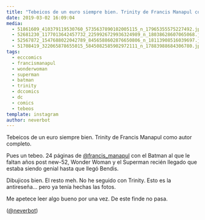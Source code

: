 ```yaml
---
title: "Tebeicos de un euro siempre bien. Trinity de Francis Manapul como autor completo"
date: 2019-03-02 16:09:04
media: 
  - 51861609_410379119530760_5735637890102005115_n_17965355575227492.jpg
  - 52681230_1177013642457732_2259926729936324989_n_18038628607065068.jpg
  - 52567872_1547688022042789_8456588602876650806_n_18113908516039697.jpg
  - 51708419_322065878655015_5845082585902972111_n_17883988684306780.jpg
tags: 
  - ecccomics
  - francismanapul
  - wonderwoman
  - superman
  - batman
  - trinity
  - dccomics
  - dc
  - comics
  - tebeos
template: instagram
author: neverbot
---
```


Tebeicos de un euro siempre bien. Trinity de Francis Manapul como autor completo.

Pues un tebeo. 24 páginas de [@francis_manapul](https://instagram.com/francis_manapul) con el Batman al que le faltan años post new-52, Wonder Woman y el Superman recién llegado que estaba siendo genial hasta que llegó Bendis.

Dibujicos bien. El resto meh. No he seguido con Trinity. Esto es la antireseña... pero ya tenía hechas las fotos.

Me apetece leer algo bueno por una vez. De este finde no pasa.

([@neverbot](https://instagram.com/neverbot))
